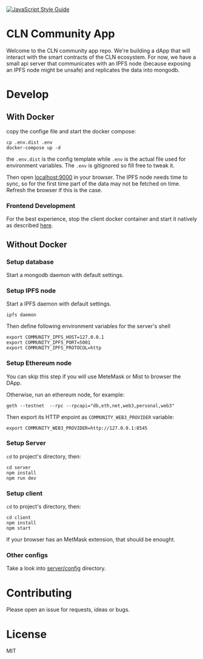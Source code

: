 [![JavaScript Style Guide](https://cdn.rawgit.com/standard/standard/master/badge.svg)](https://github.com/standard/standard)

# CLN Community App
Welcome to the CLN community app repo. We're building a dApp that will interact with the smart contracts of the CLN ecosystem. For now, we have a small api server that communicates with an IPFS node (because exposing an IPFS node might be unsafe) and replicates the data into mongodb.

# Develop


## With Docker

copy the confige file and start the docker compose:

```
cp .env.dist .env
docker-compose up -d
```

the `.env.dist` is the config template while `.env` is the actual file used for environment variables. The `.env` is gitignored so fill free to tweak it.

Then open [localhost:9000](localhost:9000) in your browser. The IPFS node needs time to sync, so for the first time part of the data may not be fetched on time. Refresh the browser if this is the case.

### Frontend Development

For the best experience, stop the client docker container and start it natively as described [here](#setup-client).

## Without Docker

### Setup database

Start a mongodb daemon with default settings.

### Setup IPFS node

Start a IPFS daemon with default settings.

```
ipfs daemon
```

Then define following environment variables for the server's shell
```
export COMMUNITY_IPFS_HOST=127.0.0.1
export COMMUNITY_IPFS_PORT=5001
export COMMUNITY_IPFS_PROTOCOL=http
```

### Setup Ethereum node

You can skip this step if you will use MeteMask or Mist to browser the DApp.

Otherwise, run an ethereum node, for example:

```
geth --testnet  --rpc --rpcapi="db,eth,net,web3,personal,web3"
```

Then export its HTTP enpoint as `COMMUNITY_WEB3_PROVIDER` variable:

```
export COMMUNITY_WEB3_PROVIDER=http://127.0.0.1:8545
```

### Setup Server

`cd` to project's directory, then:

```
cd server
npm install
npm run dev
```

### Setup client

`cd` to project's directory, then:
```
cd client
npm install
npm start
```

If your browser has an MetMask extension, that should be enought.


### Other configs
Take a look into [server/config](server/config) directory.

# Contributing

Please open an issue for requests, ideas or bugs.

# License
MIT
